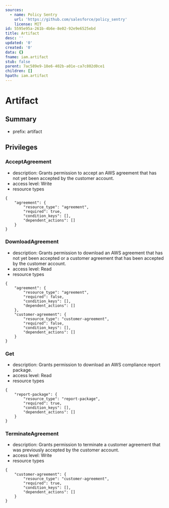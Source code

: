 ```yaml
---
sources:
  - name: Policy Sentry
    url: 'https://github.com/salesforce/policy_sentry'
    license: MIT
id: 5595e95a-261b-4b6e-8e02-92e9e6525ebd
title: Artifact
desc: ''
updated: '0'
created: '0'
data: {}
fname: iam.artifact
stub: false
parent: 7ac589e9-18e6-402b-a01e-ca7c802d0ce1
children: []
hpath: iam.artifact
---
```

# Artifact

## Summary

- prefix: artifact

## Privileges

### AcceptAgreement

- description: Grants permission to accept an AWS agreement that has not yet been accepted by the customer account.
- access level: Write
- resource types

```
{
    "agreement": {
        "resource_type": "agreement",
        "required": true,
        "condition_keys": [],
        "dependent_actions": []
    }
}
```

### DownloadAgreement

- description: Grants permission to download an AWS agreement that has not yet been accepted or a customer agreement that has been accepted by the customer account.
- access level: Read
- resource types

```
{
    "agreement": {
        "resource_type": "agreement",
        "required": false,
        "condition_keys": [],
        "dependent_actions": []
    },
    "customer-agreement": {
        "resource_type": "customer-agreement",
        "required": false,
        "condition_keys": [],
        "dependent_actions": []
    }
}
```

### Get

- description: Grants permission to download an AWS compliance report package.
- access level: Read
- resource types

```
{
    "report-package": {
        "resource_type": "report-package",
        "required": true,
        "condition_keys": [],
        "dependent_actions": []
    }
}
```

### TerminateAgreement

- description: Grants permission to terminate a customer agreement that was previously accepted by the customer account.
- access level: Write
- resource types

```
{
    "customer-agreement": {
        "resource_type": "customer-agreement",
        "required": true,
        "condition_keys": [],
        "dependent_actions": []
    }
}
```
